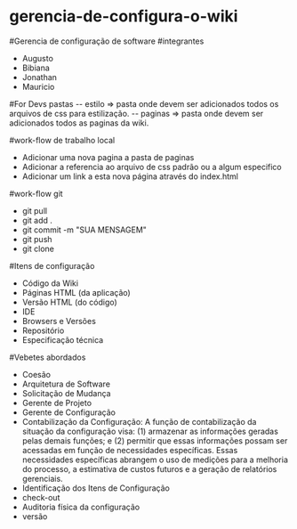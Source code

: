 # gerencia-de-configura-o-wiki
#Gerencia de configuração de software
#integrantes
- Augusto
- Bibiana
- Jonathan
- Mauricio

#For Devs
pastas
-- estilo => pasta onde devem ser adicionados todos os arquivos de css para estilização.
-- paginas => pasta onde devem ser adicionados todos as paginas da wiki.

#work-flow de trabalho local
- Adicionar uma nova pagina a pasta de paginas
- Adicionar a referencia ao arquivo de css padrão ou a algum especifico
- Adicionar um link a esta nova página através do index.html

#work-flow git
- git pull
- git add .
- git commit -m "SUA MENSAGEM"
- git push
- git clone

#Itens de configuração
- Código da Wiki
- Páginas HTML (da aplicação)
- Versão HTML (do código)
- IDE
- Browsers e Versões
- Repositório
- Especificação técnica

#Vebetes abordados
- Coesão
- Arquitetura de Software
- Solicitação de Mudança
- Gerente de Projeto
- Gerente de Configuração
- Contabilização da Configuração: A função de contabilização da situação da configuração visa: 
(1) armazenar as informações geradas pelas demais funções; e 
(2) permitir que essas informações possam ser acessadas em função de necessidades específicas. Essas
necessidades específicas abrangem o uso de medições para a melhoria do processo, a estimativa de custos 
futuros e a geração de relatórios gerenciais.
- Identificação dos Itens de Configuração
- check-out
- Auditoria física da configuração
- versão
